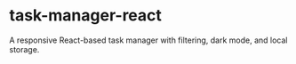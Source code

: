 # task-manager-react
A responsive React-based task manager with filtering, dark mode, and local storage.

